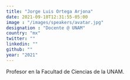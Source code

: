 ```yaml
---
title: "Jorge Luis Ortega Arjona"
date: 2021-09-10T12:31:55-05:00
image : "/images/speakers/avatar.jpg"
designation : "Docente @ UNAM"
country: "mx"
twitter: ""
linkedin: ""
github: ""
year: "2021"
---
```


Profesor en la Facultad de Ciencias de la UNAM.